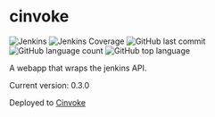 # cinvoke 
![Jenkins](https://img.shields.io/jenkins/build/http/trevorism-build.eastus.cloudapp.azure.com/cinvoke)
![Jenkins Coverage](https://img.shields.io/jenkins/coverage/jacoco/http/trevorism-build.eastus.cloudapp.azure.com/cinvoke)
![GitHub last commit](https://img.shields.io/github/last-commit/trevorism/cinvoke)
![GitHub language count](https://img.shields.io/github/languages/count/trevorism/cinvoke)
![GitHub top language](https://img.shields.io/github/languages/top/trevorism/cinvoke)

A webapp that wraps the jenkins API.

Current version: 0.3.0

Deployed to [Cinvoke](http://cinvoke.datastore.trevorism.com)


